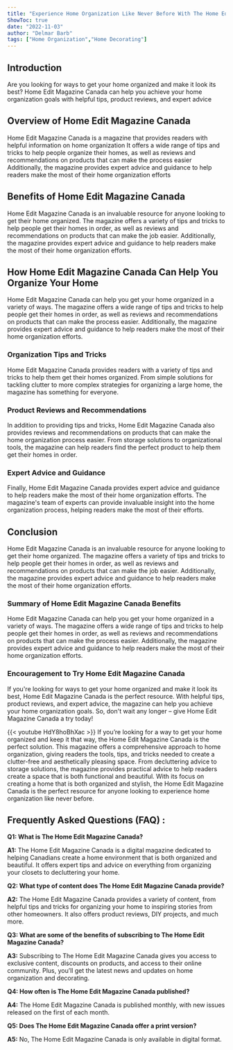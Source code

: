 ```yaml
---
title: "Experience Home Organization Like Never Before With The Home Edit Magazine Canada!"
ShowToc: true 
date: "2022-11-03"
author: "Delmar Barb" 
tags: ["Home Organization","Home Decorating"]
---
```

## Introduction 
Are you looking for ways to get your home organized and make it look its best? Home Edit Magazine Canada can help you achieve your home organization goals with helpful tips, product reviews, and expert advice 

## Overview of Home Edit Magazine Canada
Home Edit Magazine Canada is a magazine that provides readers with helpful information on home organization It offers a wide range of tips and tricks to help people organize their homes, as well as reviews and recommendations on products that can make the process easier Additionally, the magazine provides expert advice and guidance to help readers make the most of their home organization efforts 

## Benefits of Home Edit Magazine Canada
Home Edit Magazine Canada is an invaluable resource for anyone looking to get their home organized. The magazine offers a variety of tips and tricks to help people get their homes in order, as well as reviews and recommendations on products that can make the job easier. Additionally, the magazine provides expert advice and guidance to help readers make the most of their home organization efforts. 

## How Home Edit Magazine Canada Can Help You Organize Your Home
Home Edit Magazine Canada can help you get your home organized in a variety of ways. The magazine offers a wide range of tips and tricks to help people get their homes in order, as well as reviews and recommendations on products that can make the process easier. Additionally, the magazine provides expert advice and guidance to help readers make the most of their home organization efforts. 

### Organization Tips and Tricks
Home Edit Magazine Canada provides readers with a variety of tips and tricks to help them get their homes organized. From simple solutions for tackling clutter to more complex strategies for organizing a large home, the magazine has something for everyone. 

### Product Reviews and Recommendations
In addition to providing tips and tricks, Home Edit Magazine Canada also provides reviews and recommendations on products that can make the home organization process easier. From storage solutions to organizational tools, the magazine can help readers find the perfect product to help them get their homes in order. 

### Expert Advice and Guidance
Finally, Home Edit Magazine Canada provides expert advice and guidance to help readers make the most of their home organization efforts. The magazine's team of experts can provide invaluable insight into the home organization process, helping readers make the most of their efforts. 

## Conclusion
Home Edit Magazine Canada is an invaluable resource for anyone looking to get their home organized. The magazine offers a variety of tips and tricks to help people get their homes in order, as well as reviews and recommendations on products that can make the job easier. Additionally, the magazine provides expert advice and guidance to help readers make the most of their home organization efforts. 

### Summary of Home Edit Magazine Canada Benefits 
Home Edit Magazine Canada can help you get your home organized in a variety of ways. The magazine offers a wide range of tips and tricks to help people get their homes in order, as well as reviews and recommendations on products that can make the process easier. Additionally, the magazine provides expert advice and guidance to help readers make the most of their home organization efforts. 

### Encouragement to Try Home Edit Magazine Canada
If you're looking for ways to get your home organized and make it look its best, Home Edit Magazine Canada is the perfect resource. With helpful tips, product reviews, and expert advice, the magazine can help you achieve your home organization goals. So, don't wait any longer – give Home Edit Magazine Canada a try today!

{{< youtube HdY8hoBhXac >}} 
If you’re looking for a way to get your home organized and keep it that way, the Home Edit Magazine Canada is the perfect solution. This magazine offers a comprehensive approach to home organization, giving readers the tools, tips, and tricks needed to create a clutter-free and aesthetically pleasing space. From decluttering advice to storage solutions, the magazine provides practical advice to help readers create a space that is both functional and beautiful. With its focus on creating a home that is both organized and stylish, the Home Edit Magazine Canada is the perfect resource for anyone looking to experience home organization like never before.

## Frequently Asked Questions (FAQ) :
**Q1: What is The Home Edit Magazine Canada?**

**A1:** The Home Edit Magazine Canada is a digital magazine dedicated to helping Canadians create a home environment that is both organized and beautiful. It offers expert tips and advice on everything from organizing your closets to decluttering your home. 

**Q2: What type of content does The Home Edit Magazine Canada provide?**

**A2:** The Home Edit Magazine Canada provides a variety of content, from helpful tips and tricks for organizing your home to inspiring stories from other homeowners. It also offers product reviews, DIY projects, and much more.

**Q3: What are some of the benefits of subscribing to The Home Edit Magazine Canada?**

**A3:** Subscribing to The Home Edit Magazine Canada gives you access to exclusive content, discounts on products, and access to their online community. Plus, you’ll get the latest news and updates on home organization and decorating. 

**Q4: How often is The Home Edit Magazine Canada published?**

**A4:** The Home Edit Magazine Canada is published monthly, with new issues released on the first of each month. 

**Q5: Does The Home Edit Magazine Canada offer a print version?**

**A5:** No, The Home Edit Magazine Canada is only available in digital format.



